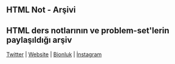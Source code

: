 ## HTML Not - Arşivi

## HTML ders notlarının ve problem-set'lerin paylaşıldığı arşiv

[Twitter](https://twitter.com/bounjeedaily) | [Website](https://bounjee.github.io/) | [Bionluk](https://bionluk.com/bounjee) | [İnstagram](https://www.instagram.com/grbuzmustafa)
